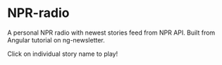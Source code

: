 # NPR-radio
A personal NPR radio with newest stories feed from NPR API. Built from Angular tutorial on ng-newsletter.   

Click on individual story name to play!
